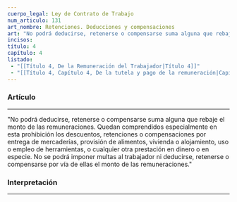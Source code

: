 ```yaml
---
cuerpo_legal: Ley de Contrato de Trabajo
num_articulo: 131
art_nombre: Retenciones. Deducciones y compensaciones
art: "No podrá deducirse, retenerse o compensarse suma alguna que rebaje el monto de las remuneraciones. Quedan comprendidos especialmente en esta prohibición los descuentos, retenciones o compensaciones por entrega de mercaderías, provisión de alimentos, vivienda o alojamiento, uso o empleo de herramientas, o cualquier otra prestación en dinero o en especie. No se podrá imponer multas al trabajador ni deducirse, retenerse o compensarse por vía de ellas el monto de las remuneraciones."
incisos: 
título: 4
capítulo: 4
listado:
 - "[[Título 4, De la Remuneración del Trabajador|Título 4]]"
 - "[[Título 4, Capítulo 4, De la tutela y pago de la remuneración|Capítulo 4]]"
---
```

### Artículo
---
"No podrá deducirse, retenerse o compensarse suma alguna que rebaje el monto de las remuneraciones. Quedan comprendidos especialmente en esta prohibición los descuentos, retenciones o compensaciones por entrega de mercaderías, provisión de alimentos, vivienda o alojamiento, uso o empleo de herramientas, o cualquier otra prestación en dinero o en especie. No se podrá imponer multas al trabajador ni deducirse, retenerse o compensarse por vía de ellas el monto de las remuneraciones."


### Interpretación
---
